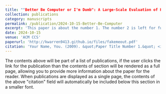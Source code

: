 ```yaml
---
title: ""Better Be Computer or I'm Dumb": A Large-Scale Evaluation of Humans as Audio Deepfake Detectors"
collection: publications
category: manuscripts
permalink: /publication/2024-10-15-Better-Be-Computer
excerpt: 'This paper is about the number 1. The number 2 is left for future work.'
date: 2024-10-15
venue: 'ACM CCS'
paperurl: 'http://kwarren9413.github.io/files/fakemeout.pdf'
citation: 'Your Name, You. (2009). &quot;Paper Title Number 1.&quot; <i>Journal 1</i>. 1(1).'
---
```


The contents above will be part of a list of publications, if the user clicks the link for the publication than the contents of section will be rendered as a full page, allowing you to provide more information about the paper for the reader. When publications are displayed as a single page, the contents of the above "citation" field will automatically be included below this section in a smaller font.
